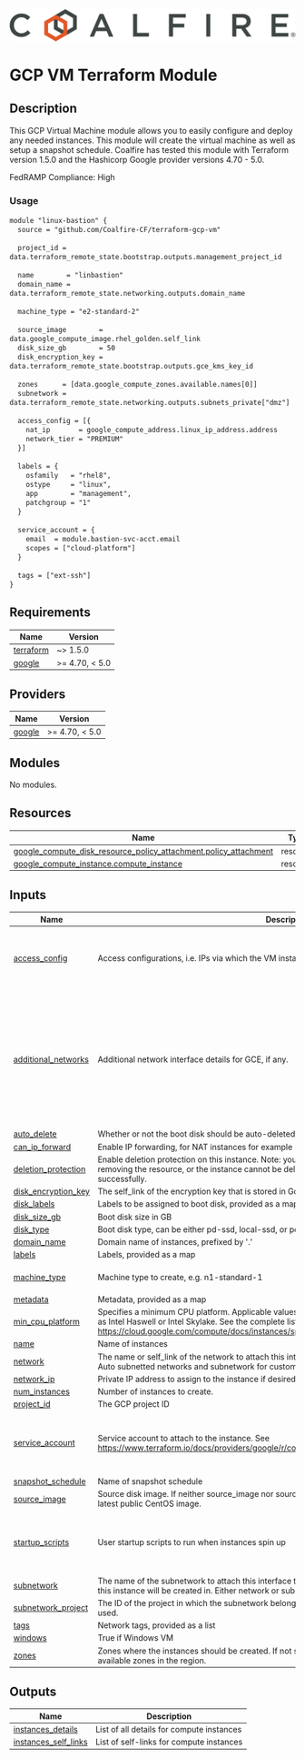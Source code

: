 ![Coalfire](coalfire_logo.png)


# GCP VM Terraform Module

## Description

This GCP Virtual Machine module allows you to easily configure and deploy any needed instances. This module will create the virtual machine as well as setup a snapshot schedule. Coalfire has tested this module with Terraform version 1.5.0 and the Hashicorp Google provider versions 4.70 - 5.0.

FedRAMP Compliance: High

### Usage

```hcl
module "linux-bastion" {
  source = "github.com/Coalfire-CF/terraform-gcp-vm"

  project_id = data.terraform_remote_state.bootstrap.outputs.management_project_id

  name        = "linbastion"
  domain_name = data.terraform_remote_state.networking.outputs.domain_name

  machine_type = "e2-standard-2"

  source_image        = data.google_compute_image.rhel_golden.self_link
  disk_size_gb        = 50
  disk_encryption_key = data.terraform_remote_state.bootstrap.outputs.gce_kms_key_id

  zones      = [data.google_compute_zones.available.names[0]]
  subnetwork = data.terraform_remote_state.networking.outputs.subnets_private["dmz"]

  access_config = [{
    nat_ip       = google_compute_address.linux_ip_address.address
    network_tier = "PREMIUM"
  }]

  labels = {
    osfamily   = "rhel8",
    ostype     = "linux",
    app        = "management",
    patchgroup = "1"
  }

  service_account = {
    email  = module.bastion-svc-acct.email
    scopes = ["cloud-platform"]
  }

  tags = ["ext-ssh"]
}
```

<!-- BEGIN_TF_DOCS -->
## Requirements

| Name | Version |
|------|---------|
| <a name="requirement_terraform"></a> [terraform](#requirement\_terraform) | ~> 1.5.0 |
| <a name="requirement_google"></a> [google](#requirement\_google) | >= 4.70, < 5.0 |

## Providers

| Name | Version |
|------|---------|
| <a name="provider_google"></a> [google](#provider\_google) | >= 4.70, < 5.0 |

## Modules

No modules.

## Resources

| Name | Type |
|------|------|
| [google_compute_disk_resource_policy_attachment.policy_attachment](https://registry.terraform.io/providers/hashicorp/google/latest/docs/resources/compute_disk_resource_policy_attachment) | resource |
| [google_compute_instance.compute_instance](https://registry.terraform.io/providers/hashicorp/google/latest/docs/resources/compute_instance) | resource |

## Inputs

| Name | Description | Type | Default | Required |
|------|-------------|------|---------|:--------:|
| <a name="input_access_config"></a> [access\_config](#input\_access\_config) | Access configurations, i.e. IPs via which the VM instance can be accessed via the Internet. | <pre>list(object({<br>    nat_ip       = any<br>    network_tier = string<br>  }))</pre> | `[]` | no |
| <a name="input_additional_networks"></a> [additional\_networks](#input\_additional\_networks) | Additional network interface details for GCE, if any. | <pre>list(object({<br>    network            = string<br>    subnetwork         = string<br>    subnetwork_project = string<br>    network_ip         = any<br>    access_config = list(object({<br>      nat_ip       = string<br>      network_tier = string<br>    }))<br>  }))</pre> | `[]` | no |
| <a name="input_auto_delete"></a> [auto\_delete](#input\_auto\_delete) | Whether or not the boot disk should be auto-deleted | `bool` | `true` | no |
| <a name="input_can_ip_forward"></a> [can\_ip\_forward](#input\_can\_ip\_forward) | Enable IP forwarding, for NAT instances for example | `bool` | `false` | no |
| <a name="input_deletion_protection"></a> [deletion\_protection](#input\_deletion\_protection) | Enable deletion protection on this instance. Note: you must disable deletion protection before removing the resource, or the instance cannot be deleted and the Terraform run will not complete successfully. | `bool` | `false` | no |
| <a name="input_disk_encryption_key"></a> [disk\_encryption\_key](#input\_disk\_encryption\_key) | The self\_link of the encryption key that is stored in Google Cloud KMS to encrypt this disk. | `string` | n/a | yes |
| <a name="input_disk_labels"></a> [disk\_labels](#input\_disk\_labels) | Labels to be assigned to boot disk, provided as a map | `map(string)` | `{}` | no |
| <a name="input_disk_size_gb"></a> [disk\_size\_gb](#input\_disk\_size\_gb) | Boot disk size in GB | `number` | `100` | no |
| <a name="input_disk_type"></a> [disk\_type](#input\_disk\_type) | Boot disk type, can be either pd-ssd, local-ssd, or pd-standard | `string` | `"pd-ssd"` | no |
| <a name="input_domain_name"></a> [domain\_name](#input\_domain\_name) | Domain name of instances, prefixed by '.' | `string` | `null` | no |
| <a name="input_labels"></a> [labels](#input\_labels) | Labels, provided as a map | `map(string)` | `{}` | no |
| <a name="input_machine_type"></a> [machine\_type](#input\_machine\_type) | Machine type to create, e.g. n1-standard-1 | `string` | `"n1-standard-1"` | no |
| <a name="input_metadata"></a> [metadata](#input\_metadata) | Metadata, provided as a map | `map(string)` | `{}` | no |
| <a name="input_min_cpu_platform"></a> [min\_cpu\_platform](#input\_min\_cpu\_platform) | Specifies a minimum CPU platform. Applicable values are the friendly names of CPU platforms, such as Intel Haswell or Intel Skylake. See the complete list: https://cloud.google.com/compute/docs/instances/specify-min-cpu-platform | `string` | `null` | no |
| <a name="input_name"></a> [name](#input\_name) | Name of instances | `string` | n/a | yes |
| <a name="input_network"></a> [network](#input\_network) | The name or self\_link of the network to attach this interface to. Use network attribute for Legacy or Auto subnetted networks and subnetwork for custom subnetted networks. | `string` | `""` | no |
| <a name="input_network_ip"></a> [network\_ip](#input\_network\_ip) | Private IP address to assign to the instance if desired. | `any` | `""` | no |
| <a name="input_num_instances"></a> [num\_instances](#input\_num\_instances) | Number of instances to create. | `number` | `1` | no |
| <a name="input_project_id"></a> [project\_id](#input\_project\_id) | The GCP project ID | `string` | `null` | no |
| <a name="input_service_account"></a> [service\_account](#input\_service\_account) | Service account to attach to the instance. See https://www.terraform.io/docs/providers/google/r/compute_instance_template.html#service_account. | <pre>object({<br>    email  = string<br>    scopes = set(string)<br>  })</pre> | n/a | yes |
| <a name="input_snapshot_schedule"></a> [snapshot\_schedule](#input\_snapshot\_schedule) | Name of snapshot schedule | `string` | `null` | no |
| <a name="input_source_image"></a> [source\_image](#input\_source\_image) | Source disk image. If neither source\_image nor source\_image\_family is specified, defaults to the latest public CentOS image. | `string` | `""` | no |
| <a name="input_startup_scripts"></a> [startup\_scripts](#input\_startup\_scripts) | User startup scripts to run when instances spin up | <pre>list(object({<br>    path = string,<br>    vars = map(string)<br>  }))</pre> | `null` | no |
| <a name="input_subnetwork"></a> [subnetwork](#input\_subnetwork) | The name of the subnetwork to attach this interface to. The subnetwork must exist in the same region this instance will be created in. Either network or subnetwork must be provided. | `string` | `""` | no |
| <a name="input_subnetwork_project"></a> [subnetwork\_project](#input\_subnetwork\_project) | The ID of the project in which the subnetwork belongs. If it is not provided, the provider project is used. | `string` | `""` | no |
| <a name="input_tags"></a> [tags](#input\_tags) | Network tags, provided as a list | `list(string)` | `[]` | no |
| <a name="input_windows"></a> [windows](#input\_windows) | True if Windows VM | `bool` | `false` | no |
| <a name="input_zones"></a> [zones](#input\_zones) | Zones where the instances should be created. If not specified, instances will be spread across available zones in the region. | `list(string)` | `null` | no |

## Outputs

| Name | Description |
|------|-------------|
| <a name="output_instances_details"></a> [instances\_details](#output\_instances\_details) | List of all details for compute instances |
| <a name="output_instances_self_links"></a> [instances\_self\_links](#output\_instances\_self\_links) | List of self-links for compute instances |
<!-- END_TF_DOCS -->